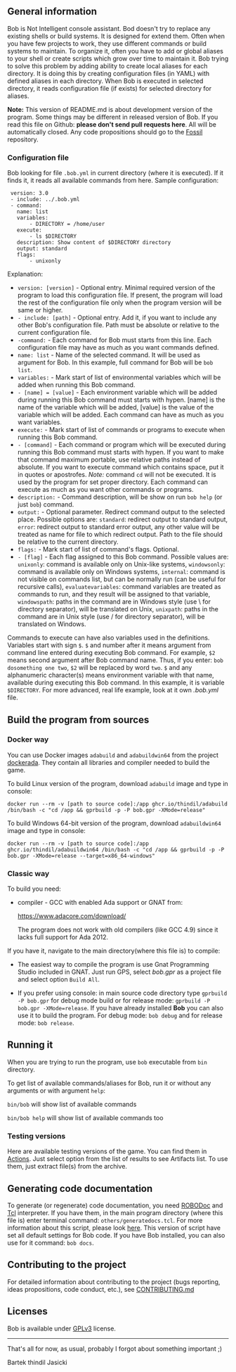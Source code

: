## General information

Bob is Not Intelligent console assistant. Bod doesn't try to replace any
existing shells or build systems. It is designed for extend them. Often
when you have few projects to work, they use different commands or build
systems to maintain. To organize it, often you have to add or global aliases
to your shell or create scripts which grow over time to maintain it. Bob
trying to solve this problem by adding ability to create local aliases for
each directory. It is doing this by creating configuration files (in YAML) with
defined aliases in each directory. When Bob is executed in selected directory,
it reads configuration file (if exists) for selected directory for aliases.

**Note:** This version of README.md is about development version of the
program. Some things may be different in released version of Bob.
If you read this file on Github: **please don't send pull requests here**.
All will be automatically closed. Any code propositions should go to
the [Fossil](https://www.laeran.pl/repositories/bob) repository.

### Configuration file

Bob looking for file `.bob.yml` in current directory (where it is executed).
If it finds it, it reads all available commands from here. Sample
configuration:

     version: 3.0
     - include: ../.bob.yml
     - command:
       name: list
       variables:
           - DIRECTORY = /home/user
       execute:
           - ls $DIRECTORY
       description: Show content of $DIRECTORY directory
       output: standard
       flags:
           - unixonly

Explanation:

* `version: [version]` - Optional entry. Minimal required version of the
                         program to load this configuration file. If present,
                         the program will load the rest of the configuration
                         file only when the program version will be same or
                         higher.
* `- include: [path]`  - Optional entry. Add it, if you want to include any
                         other Bob's configuration file. Path must be
                         absolute or relative to the current configuration
                         file.
* `-command:`          - Each command for Bob must starts from this line.
                         Each configuration file may have as much as you
                         want commands defined.
* `name: list`         - Name of the selected command. It will be used as
                         argument for Bob. In this example, full command for
                         Bob will be `bob list`.
* `variables:`         - Mark start of list of environmental variables which
                         will be added when running this Bob command.
* `- [name] = [value]` - Each environment variable which will be added
                         during running this Bob command must starts with
                         hypen. [name] is the name of the variable which will
                         be added, [value] is the value of the variable which
                         will be added. Each command can have as much as you
                         want variables.
* `execute:`           - Mark start of list of commands or programs to execute
                         when running this Bob command.
* `- [command]`        - Each command or program which will be executed during
                         running this Bob command must starts with hypen. If
                         you want to make that command maximum portable, use
                         relative paths instead of absolute. If you want to
                         execute command which contains space, put it in
                         quotes or apostrofes. *Note:* command `cd` will not
                         be executed. It is used by the program for set proper
                         directory. Each command can execute as much as you
                         want other commands or programs.
* `description:`       - Command description, will be show on run `bob help`
                         (or just `bob`) command.
* `output:`            - Optional parameter. Redirect command output to the
                         selected place. Possible options are: `standard`:
                         redirect output to standard output, `error`: redirect
                         output to standard error output, any other value will
                         be treated as name for file to which redirect output.
                         Path to the file should be relative to the current
                         directory.
* `flags:`             - Mark start of list of command's flags. Optional.
* `- [flag]`           - Each flag assigned to this Bob command. Possible
                         values are: `unixonly`: command is available only on
                         Unix-like systems, `windowsonly`: command is available
                         only on Windows systems, `internal`: command is not
                         visible on commands list, but can be normally run (can
                         be useful for recursive calls), `evaluatevariables`:
                         command variables are treated as commands to run, and
                         they result will be assigned to that variable,
                         `windowspath`: paths in the command are in Windows
                         style (use \ for directory separator), will be
                         translated on Unix, `unixpath`: paths in the command
                         are in Unix style (use / for directory separator),
                         will be translated on Windows.

Commands to execute can have also variables used in the definitions. Variables
start with sign `$`. `$` and number after it means argument from command line
entered during executing Bob command. For example, `$2` means second argument
after Bob command name. Thus, if you enter: `bob dosomething one two`, `$2`
will be replaced by word `two`. `$` and any alphanumeric character(s) means
environment variable with that name, available during executing this Bob
command. In this example, it is variable `$DIRECTORY`. For more advanced, real
life example, look at it own *.bob.yml* file.

## Build the program from sources

### Docker way

You can use Docker images `adabuild` and `adabuildwin64` from the project
[dockerada](https://github.com/thindil/dockerada). They contain all libraries
and compiler needed to build the game.

To build Linux version of the program, download `adabuild` image and type in
console:

`docker run --rm -v [path to source code]:/app ghcr.io/thindil/adabuild /bin/bash -c "cd /app && gprbuild -p -P bob.gpr -XMode=release"`

To build Windows 64-bit version of the program, download `adabuildwin64` image
and type in console:

`docker run --rm -v [path to source code]:/app ghcr.io/thindil/adabuildwin64 /bin/bash -c "cd /app && gprbuild -p -P bob.gpr -XMode=release --target=x86_64-windows"`

### Classic way

To build you need:

* compiler - GCC with enabled Ada support or GNAT from:

  https://www.adacore.com/download/

  The program does not work with old compilers (like GCC 4.9) since it
  lacks full support for Ada 2012.

If you have it, navigate to the main directory(where this file is) to compile:

* The easiest way to compile the program is use Gnat Programming Studio
  included in GNAT. Just run GPS, select *bob.gpr* as a project file and select
  option `Build All`.

* If you prefer using console: in main source code directory type
  `gprbuild -P bob.gpr` for debug mode build or for release mode:
  `gprbuild -P bob.gpr -XMode=release`. If you have already installed **Bob**
  you can also use it to build the program. For debug mode: `bob debug`
  and for release mode: `bob release`.

## Running it

When you are trying to run the program, use `bob` executable from `bin`
directory.

To get list of available commands/aliases for Bob, run it or without any
arguments or with argument `help`:

`bin/bob` will show list of available commands

`bin/bob help` will show list of available commands too

### Testing versions

Here are available testing versions of the game. You can find them
in [Actions](https://github.com/thindil/bob/actions?query=workflow%3A"Continuous+Integration").
Just select option from the list of results to see Artifacts list.
To use them, just extract file(s) from the archive.

## Generating code documentation

To generate (or regenerate) code documentation, you need [ROBODoc](https://rfsber.home.xs4all.nl/Robo/)
and [Tcl](http://tcl.tk) interpreter. If you have them, in the main program
directory (where this file is) enter terminal command:
`others/generatedocs.tcl`. For more information about this script, please look
[here](https://github.com/thindil/roboada#generatedocspy). This version of
script have set all default settings for Bob code. If you have Bob installed,
you can also use for it command: `bob docs`.

## Contributing to the project
For detailed information about contributing to the project (bugs reporting,
ideas propositions, code conduct, etc.), see [CONTRIBUTING.md](CONTRIBUTING.md)

## Licenses

Bob is available under [GPLv3](COPYING) license.

----

That's all for now, as usual, probably I forgot about something important ;)

Bartek thindil Jasicki
